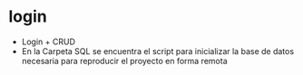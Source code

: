 # login
- Login + CRUD
- En la Carpeta SQL se encuentra el script para inicializar la base de datos necesaria para reproducir el proyecto en forma remota

